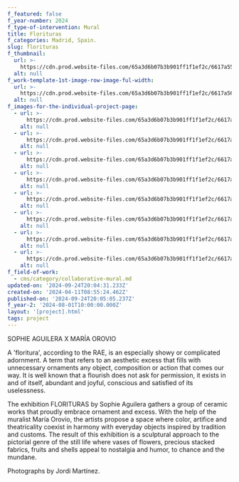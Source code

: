 ```yaml
---
f_featured: false
f_year-number: 2024
f_type-of-intervention: Mural
title: Florituras
f_categories: Madrid, Spain.
slug: florituras
f_thumbnail:
  url: >-
    https://cdn.prod.website-files.com/65a3d6b07b3b901ff1f1ef2c/6617a552742829ad9a25fa0c_WhatsApp%20Image%202024-03-07%20at%2012.11.06%20PM%20(1).jpeg
  alt: null
f_work-template-1st-image-row-image-ful-width:
  url: >-
    https://cdn.prod.website-files.com/65a3d6b07b3b901ff1f1ef2c/6617a5698ddb2d43bcd78f3b_WhatsApp%20Image%202024-03-07%20at%2012.11.08%20PM%20(1).jpeg
  alt: null
f_images-for-the-individual-project-page:
  - url: >-
      https://cdn.prod.website-files.com/65a3d6b07b3b901ff1f1ef2c/6617a552742829ad9a25fa0c_WhatsApp%20Image%202024-03-07%20at%2012.11.06%20PM%20(1).jpeg
    alt: null
  - url: >-
      https://cdn.prod.website-files.com/65a3d6b07b3b901ff1f1ef2c/6617a5758ddb2d43bcd79754_WhatsApp%20Image%202024-03-07%20at%2012.11.06%20PM.jpeg
    alt: null
  - url: >-
      https://cdn.prod.website-files.com/65a3d6b07b3b901ff1f1ef2c/6617a575c51bde7fc4a7e741_WhatsApp%20Image%202024-03-07%20at%2012.11.07%20PM%20(1).jpeg
    alt: null
  - url: >-
      https://cdn.prod.website-files.com/65a3d6b07b3b901ff1f1ef2c/6617a5758073bbac436530aa_WhatsApp%20Image%202024-03-07%20at%2012.11.07%20PM%20(2).jpeg
    alt: null
  - url: >-
      https://cdn.prod.website-files.com/65a3d6b07b3b901ff1f1ef2c/6617a575e5dab7ef042edd99_WhatsApp%20Image%202024-03-07%20at%2012.11.07%20PM%20(3).jpeg
    alt: null
  - url: >-
      https://cdn.prod.website-files.com/65a3d6b07b3b901ff1f1ef2c/6617a576929c7738249d8862_WhatsApp%20Image%202024-03-07%20at%2012.11.07%20PM.jpeg
    alt: null
  - url: >-
      https://cdn.prod.website-files.com/65a3d6b07b3b901ff1f1ef2c/6617a5698ddb2d43bcd78f3b_WhatsApp%20Image%202024-03-07%20at%2012.11.08%20PM%20(1).jpeg
    alt: null
  - url: >-
      https://cdn.prod.website-files.com/65a3d6b07b3b901ff1f1ef2c/6617a5751e8986906d97f500_WhatsApp%20Image%202024-03-07%20at%2012.11.08%20PM.jpeg
    alt: null
f_field-of-work:
  - cms/category/collaborative-mural.md
updated-on: '2024-09-24T20:04:31.233Z'
created-on: '2024-04-11T08:55:24.462Z'
published-on: '2024-09-24T20:05:05.237Z'
f_year-2: '2024-08-01T10:00:00.000Z'
layout: '[project].html'
tags: project
---
```


SOPHIE AGUILERA X MARÍA OROVIO

A 'floritura', according to the RAE, is an especially showy or complicated adornment. A term that refers to an aesthetic excess that fills with unnecessary ornaments any object, composition or action that comes our way. It is well known that a flourish does not ask for permission, it exists in and of itself, abundant and joyful, conscious and satisfied of its uselessness.

The exhibition FLORITURAS by Sophie Aguilera gathers a group of ceramic works that proudly embrace ornament and excess. With the help of the muralist María Orovio, the artists propose a space where color, artifice and theatricality coexist in harmony with everyday objects inspired by tradition and customs. The result of this exhibition is a sculptural approach to the pictorial genre of the still life where vases of flowers, precious stacked fabrics, fruits and shells appeal to nostalgia and humor, to chance and the mundane.

Photographs by Jordi Martínez.
